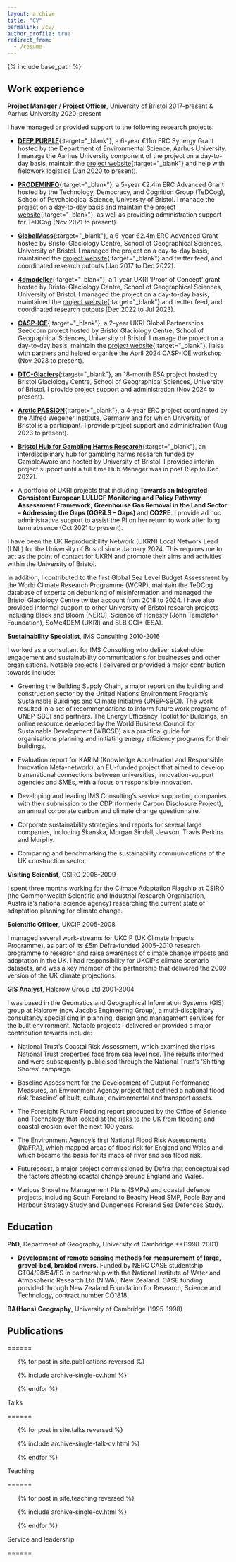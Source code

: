 ```yaml
---
layout: archive
title: "CV"
permalink: /cv/
author_profile: true
redirect_from:
  - /resume
---
```


{% include base_path %}

## Work experience

**Project Manager** / **Project Officer**, University of Bristol 2017-present & Aarhus University 2020-present

I have managed or provided support to the following research projects:

- [**DEEP PURPLE**](https://cordis.europa.eu/project/id/856416){:target="_blank"}, a 6-year €11m ERC Synergy Grant hosted by the Department of Environmental Science, Aarhus University. I manage the Aarhus University component of the project on a day-to-day basis, maintain the [project website](https://www.deeppurple-ercsyg.eu/){:target="_blank"} and help with fieldwork logistics (Jan 2020 to present).

- [**PRODEMINFO**](https://cordis.europa.eu/project/id/101020961){:target="_blank"}, a 5-year €2.4m ERC Advanced Grant hosted by the Technology, Democracy, and Cognition Group (TeDCog), School of Psychological Science, University of Bristol. I manage the project on a day-to-day basis and maintain the [project website](https://sks.to/prodeminfo){:target="_blank"}, as well as providing administration support for TeDCog (Nov 2021 to present).

- [**GlobalMass**](https://cordis.europa.eu/project/id/694188){:target="_blank"}, a 6-year €2.4m ERC Advanced Grant hosted by Bristol Glaciology Centre, School of Geographical Sciences, University of Bristol. I managed the project on a day-to-day basis, maintained the [project website](https://www.globalmass.eu/){:target="_blank"} and twitter feed, and coordinated research outputs (Jan 2017 to Dec 2022).

- [**4dmodeller**](https://gtr.ukri.org/projects?ref=EP%2FX022641%2F1){:target="_blank"}, a 1-year UKRI ‘Proof of Concept’ grant hosted by Bristol Glaciology Centre, School of Geographical Sciences, University of Bristol. I managed the project on a day-to-day basis, maintained the [project website](https://www.globalmass.eu/4dmodeller/){:target="_blank"} and twitter feed, and coordinated research outputs (Dec 2022 to Jul 2023).

- [**CASP-ICE**](https://gtr.ukri.org/projects?ref=NE%2FY002636%2F1){:target="_blank"}, a 2-year UKRI Global Partnerships Seedcorn project hosted by Bristol Glaciology Centre, School of Geographical Sciences, University of Bristol. I manage the project on a day-to-day basis, maintain the [project website](https://microlabbristol.org/casp-ice/){:target="_blank"}, liaise with partners and helped organise the April 2024 CASP-ICE workshop (Nov 2023 to present).

- [**DTC-Glaciers**](https://dtcglaciers.org/){:target="_blank"}, an 18-month ESA project hosted by Bristol Glaciology Centre, School of Geographical Sciences, University of Bristol. I provide project support and administration (Nov 2024 to present).

- [**Arctic PASSION**](https://arcticpassion.eu/){:target="_blank"}, a 4-year ERC project coordinated by the Alfred Wegener Institute, Germany and for which University of Bristol is a participant. I provide project support and administration (Aug 2023 to present).

- [**Bristol Hub for Gambling Harms Research**](https://www.bristol.ac.uk/research/groups/gambling-harms/){:target="_blank"}, an interdisciplinary hub for gambling harms research funded by GambleAware and hosted by University of Bristol. I provided interim project support until a full time Hub Manager was in post (Sep to Dec 2022).

- A portfolio of UKRI projects that including **Towards an Integrated Consistent European LULUCF Monitoring and Policy Pathway Assessment Framework**,  **Greenhouse Gas Removal in the Land Sector – Addressing the Gaps (GGRiLS – Gaps)** and **CO2RE**. I provide ad hoc administrative support to assist the PI on her return to work after long term absence (Oct 2021 to present).

I have been the UK Reproducibility Network (UKRN) Local Network Lead (LNL) for the University of Bristol since January 2024. This requires me to act as the point of contact for UKRN and promote their aims and activities within the University of Bristol.

In addition, I contributed to the first Global Sea Level Budget Assessment by the World Climate Research Programme (WCRP), maintain the TeDCog database of experts on debunking of misinformation and managed the Bristol Glaciology Centre twitter account from 2018 to 2024. I have also provided informal support to other University of Bristol research projects including Black and Bloom (NERC), Science of Honesty (John Templeton Foundation), SoMe4DEM (UKRI) and SLB CCI+ (ESA).

**Sustainability Specialist**, IMS Consulting 2010-2016

I worked as a consultant for IMS Consulting who deliver stakeholder engagement and sustainability communications for businesses and other organisations. Notable projects I delivered or provided a major contribution towards include:

- Greening the Building Supply Chain, a major report on the building and construction sector by the United Nations Environment Program’s Sustainable Buildings and Climate Initiative (UNEP-SBCI). The work resulted in a set of recommendations to inform future work programs of UNEP-SBCI and partners.
  The Energy Efficiency Toolkit for Buildings, an online resource developed by the World Business Council for Sustainable Development (WBCSD) as a practical guide for organisations planning and initiating energy efficiency programs for their buildings.

- Evaluation report for KARIM (Knowledge Acceleration and Responsible Innovation Meta-network), an EU-funded project that aimed to develop transnational connections between universities, innovation-support agencies and SMEs, with a focus on responsible innovation.

- Developing and leading IMS Consulting’s service supporting companies with their submission to the CDP (formerly Carbon Disclosure Project), an annual corporate carbon and climate change questionnaire.

- Corporate sustainability strategies and reports for several large companies, including Skanska, Morgan Sindall, Jewson, Travis Perkins and Murphy.

- Comparing and benchmarking the sustainability communications of the UK construction sector.

**Visiting Scientist**, CSIRO 2008-2009

I spent three months working for the Climate Adaptation Flagship at CSIRO (the Commonwealth Scientific and Industrial Research Organisation, Australia’s national science agency) researching the current state of adaptation planning for climate change.

**Scientific Officer**, UKCIP 2005-2008

I managed several work-streams for UKCIP (UK Climate Impacts Programme), as part of its £5m Defra-funded 2005-2010 research programme to research and raise awareness of climate change impacts and adaptation in the UK. I had responsibility for UKCIP’s climate scenario datasets, and was a key member of the partnership that delivered the 2009 version of the UK climate projections.

**GIS Analyst**, Halcrow Group Ltd 2001-2004

I was based in the Geomatics and Geographical Information Systems (GIS) group at Halcrow (now Jacobs Engineering Group), a multi-disciplinary consultancy specialising in planning, design and management services for the built environment. Notable projects I delivered or provided a major contribution towards include:

- National Trust’s Coastal Risk Assessment, which examined the risks National Trust properties face from sea level rise. The results informed and were subsequently publicised through the National Trust’s ‘Shifting Shores‘ campaign.

- Baseline Assessment for the Development of Output Performance Measures, an Environment Agency project that defined a national flood risk ‘baseline’ of built, cultural, environmental and transport assets.

- The Foresight Future Flooding report produced by the Office of Science and Technology that looked at the risks to the UK from flooding and coastal erosion over the next 100 years.

- The Environment Agency’s first National Flood Risk Assessments (NaFRA), which mapped areas of flood risk for England and Wales and which became the basis for its maps of river and sea flood risk.

- Futurecoast, a major project commissioned by Defra that conceptualised the factors affecting coastal change around England and Wales.

- Various Shoreline Management Plans (SMPs) and coastal defence projects, including South Foreland to Beachy Head SMP, Poole Bay and Harbour Strategy Study and Dungeness Foreland Sea Defences Study.

## Education

**PhD**, Department of Geography, University of Cambridge **(1998-2001)

- **Development of remote sensing methods for measurement of large, gravel-bed, braided rivers.** Funded by NERC CASE studentship GT04/98/54/FS in partnership with the National Institute of Water and Atmospheric Research Ltd (NIWA), New Zealand. CASE funding provided through New Zealand Foundation for Research, Science and Technology, contract number CO1818.

**BA(Hons) Geography**, University of Cambridge (1995-1998)

## Publications

======

<ul>{% for post in site.publications reversed %}

{% include archive-single-cv.html %}

{% endfor %}</ul>

Talks

======

<ul>{% for post in site.talks reversed %}

{% include archive-single-talk-cv.html  %}

{% endfor %}</ul>

Teaching

======

<ul>{% for post in site.teaching reversed %}

{% include archive-single-cv.html %}

{% endfor %}</ul>

Service and leadership

======
